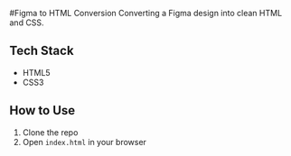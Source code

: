 #Figma to HTML Conversion
Converting a Figma design into clean HTML and CSS.

## Tech Stack
- HTML5
- CSS3

## How to Use
1. Clone the repo
2. Open `index.html` in your browser